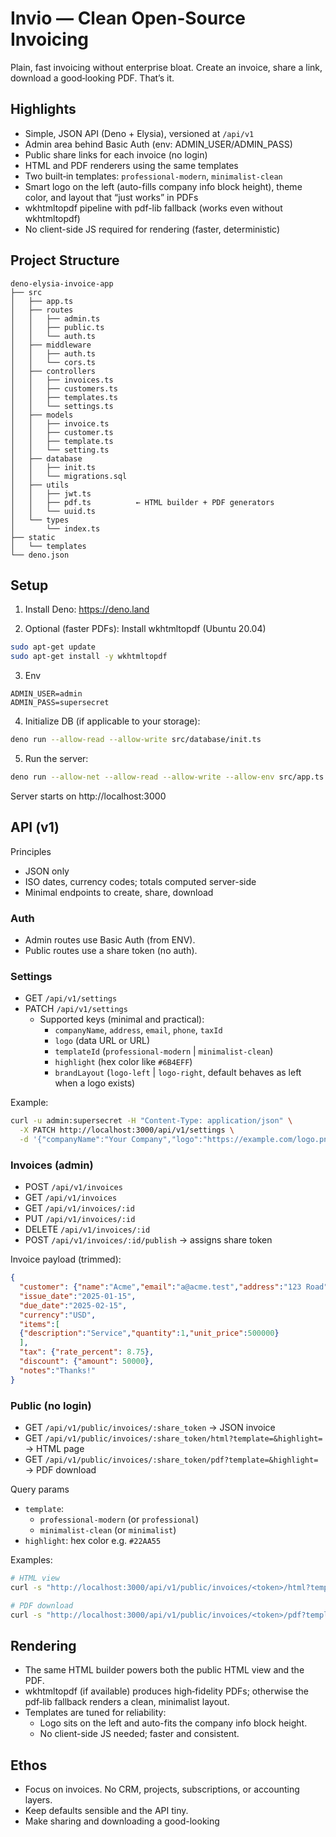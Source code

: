 # Invio — Clean Open‑Source Invoicing

Plain, fast invoicing without enterprise bloat. Create an invoice, share a link, download a good‑looking PDF. That’s it.

## Highlights

- Simple, JSON API (Deno + Elysia), versioned at `/api/v1`
- Admin area behind Basic Auth (env: ADMIN_USER/ADMIN_PASS)
- Public share links for each invoice (no login)
- HTML and PDF renderers using the same templates
- Two built‑in templates: `professional-modern`, `minimalist-clean`
- Smart logo on the left (auto-fills company info block height), theme color, and layout that “just works” in PDFs
- wkhtmltopdf pipeline with pdf-lib fallback (works even without wkhtmltopdf)
- No client-side JS required for rendering (faster, deterministic)

## Project Structure

```
deno-elysia-invoice-app
├── src
│   ├── app.ts
│   ├── routes
│   │   ├── admin.ts
│   │   ├── public.ts
│   │   └── auth.ts
│   ├── middleware
│   │   ├── auth.ts
│   │   └── cors.ts
│   ├── controllers
│   │   ├── invoices.ts
│   │   ├── customers.ts
│   │   ├── templates.ts
│   │   └── settings.ts
│   ├── models
│   │   ├── invoice.ts
│   │   ├── customer.ts
│   │   ├── template.ts
│   │   └── setting.ts
│   ├── database
│   │   ├── init.ts
│   │   └── migrations.sql
│   ├── utils
│   │   ├── jwt.ts
│   │   ├── pdf.ts          ← HTML builder + PDF generators
│   │   └── uuid.ts
│   └── types
│       └── index.ts
├── static
│   └── templates
└── deno.json
```

## Setup

1) Install Deno: https://deno.land

2) Optional (faster PDFs): Install wkhtmltopdf (Ubuntu 20.04)
```bash
sudo apt-get update
sudo apt-get install -y wkhtmltopdf
```

3) Env
```
ADMIN_USER=admin
ADMIN_PASS=supersecret
```

4) Initialize DB (if applicable to your storage):
```bash
deno run --allow-read --allow-write src/database/init.ts
```

5) Run the server:
```bash
deno run --allow-net --allow-read --allow-write --allow-env src/app.ts
```

Server starts on http://localhost:3000

## API (v1)

Principles
- JSON only
- ISO dates, currency codes; totals computed server-side
- Minimal endpoints to create, share, download

### Auth
- Admin routes use Basic Auth (from ENV).
- Public routes use a share token (no auth).

### Settings
- GET `/api/v1/settings`
- PATCH `/api/v1/settings`
  - Supported keys (minimal and practical):
    - `companyName`, `address`, `email`, `phone`, `taxId`
    - `logo` (data URL or URL)
    - `templateId` (`professional-modern` | `minimalist-clean`)
    - `highlight` (hex color like `#6B4EFF`)
    - `brandLayout` (`logo-left` | `logo-right`, default behaves as left when a logo exists)

Example:
```bash
curl -u admin:supersecret -H "Content-Type: application/json" \
  -X PATCH http://localhost:3000/api/v1/settings \
  -d '{"companyName":"Your Company","logo":"https://example.com/logo.png","brandLayout":"logo-left","templateId":"professional-modern","highlight":"#6B4EFF"}'
```

### Invoices (admin)
- POST `/api/v1/invoices`
- GET `/api/v1/invoices`
- GET `/api/v1/invoices/:id`
- PUT `/api/v1/invoices/:id`
- DELETE `/api/v1/invoices/:id`
- POST `/api/v1/invoices/:id/publish` → assigns share token

Invoice payload (trimmed):
```json
{
  "customer": {"name":"Acme","email":"a@acme.test","address":"123 Road"},
  "issue_date":"2025-01-15",
  "due_date":"2025-02-15",
  "currency":"USD",
  "items":[
  {"description":"Service","quantity":1,"unit_price":500000}
  ],
  "tax": {"rate_percent": 8.75},
  "discount": {"amount": 50000},
  "notes":"Thanks!"
}
```

### Public (no login)
- GET `/api/v1/public/invoices/:share_token` → JSON invoice
- GET `/api/v1/public/invoices/:share_token/html?template=&highlight=` → HTML page
- GET `/api/v1/public/invoices/:share_token/pdf?template=&highlight=` → PDF download

Query params
- `template`:
  - `professional-modern` (or `professional`)
  - `minimalist-clean` (or `minimalist`)
- `highlight`: hex color e.g. `#22AA55`

Examples:
```bash
# HTML view
curl -s "http://localhost:3000/api/v1/public/invoices/<token>/html?template=minimalist&highlight=%2322aa55" > invoice.html

# PDF download
curl -s "http://localhost:3000/api/v1/public/invoices/<token>/pdf?template=professional&highlight=%236B4EFF" -o invoice.pdf
```

## Rendering

- The same HTML builder powers both the public HTML view and the PDF.
- wkhtmltopdf (if available) produces high‑fidelity PDFs; otherwise the pdf‑lib fallback renders a clean, minimalist layout.
- Templates are tuned for reliability:
  - Logo sits on the left and auto-fits the company info block height.
  - No client-side JS needed; faster and consistent.

## Ethos

- Focus on invoices. No CRM, projects, subscriptions, or accounting layers.
- Keep defaults sensible and the API tiny.
- Make sharing and downloading a good-looking